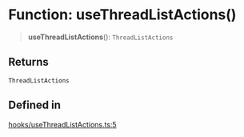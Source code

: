 # Function: useThreadListActions()

> **useThreadListActions**(): `ThreadListActions`

## Returns

`ThreadListActions`

## Defined in

[hooks/useThreadListActions.ts:5](https://github.com/thesysdev/crayonai/blob/17896918821373fefeeea6d878227773c31bc548/frontend-sdk/packages/react-core/src/hooks/useThreadListActions.ts#L5)
